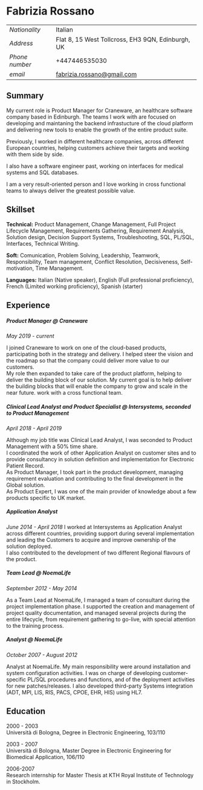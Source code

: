 # Fabrizia Rossano

| | |
|---|---|
|*Nationality*| Italian|
|*Address*|Flat 8, 15 West Tollcross, EH3 9QN, Edinburgh, UK|
|*Phone number*| +447446535030|
|*email*|fabrizia.rossano@gmail.com|

## Summary
My current role is Product Manager for Craneware, an healthcare software company based in Edinburgh. The teams I work with are focused on developing and maintaning the backend infrastucture of the cloud platform and delivering new tools to enable the growth of the entire product suite.

Previously, I worked in different healthcare companies, across different European countries, helping customers achieve their targets and working with them side by side.

I also have a software engineer past, working on interfaces for medical systems and SQL databases.

I am a very result-oriented person and I love working in cross functional teams to always deliver the greatest possible value.  

## Skillset
**Technical:** Product Management, Change Management, Full Project Lifecycle Management, Requirements Gathering, Requirement Analysis, Solution design, Decision Support Systems, Troubleshooting, SQL, PL/SQL, Interfaces, Technical Writing.

**Soft:** Comunication, Problem Solving, Leadership, Teamwork, Responsibility, Team management, Conflict Resolution, Decisiveness, Self-motivation, Time Management.

**Languages:** Italian (Native speaker), English (Full professional proficiency),
French (Limited working proficiency), Spanish (starter)

## Experience
##### Product Manager @ Craneware
*May 2019 - current*

I joined Craneware to work on one of the cloud-based products, participating both in the strategy and delivery. I helped steer the vision and the roadmap so that the company could deliver more value to our customers. <br>
My role then expanded to take care of the product platform, helping to deliver the building block of our solution. My current goal is to help deliver the building blocks that will enable the company to grow and scale in the near future.
work with a cross functional team.

##### Clinical Lead Analyst and Product Specialist @ Intersystems, seconded to Product Management
*April 2018 - April 2019*

Although my job  title was Clinical Lead Analyst, I was seconded to Product Management with a 50% time share.<br>
I coordinated the work of other Application Analyst on customer sites and to provide consultancy in solution definition and implementation for Electronic Patient Record. <br>
As Product Manager, I took part in the product development, managing requirement evaluation and contributing to the final development in the Global solution. <br>
As Product Expert, I was one of the main provider of knowledge about a few products specific to UK market.

##### Application Analyst
*June 2014 - April 2018*
I worked at Intersystems as Application Analyst across different countries, providing support during several implementation and leading the Customers to acquire and improve ownership of the solution deployed.<br>
I also contributed to the development of two different Regional flavours of the product.

##### Team Lead @ NoemaLife
*September 2012 - May 2014*

As a Team Lead at NoemaLife, I managed a team of consultant during the project implementation phase. I supported the creation and management of project quality documentation, and managed several projects during the entire lifecycle, from requirement gathering to go-live, with special attention to the training process.

##### Analyst @ NoemaLife
*October 2007 - August 2012*

Analyst at NoemaLife. My main responsibility were around installation and system configuration activities. I was on charge of developing customer-specific PL/SQL procedures and functions, and of the deployment activities for new patches/releases.
I also developed third-party Systems integration (ADT, MPI, LIS, RIS, PACS, CPOE, EHR, HIS) using HL7.


## Education
2000 - 2003 <br>
Università di Bologna, Degree in Electronic Engineering, 103/110

2003 - 2007 <br>
Università di Bologna, Master Degree in Electronic Engineering for Biomedical Application, 106/110

2006-2007 <br>
Research internship for Master Thesis at KTH Royal Institute of Technology in Stockholm.
